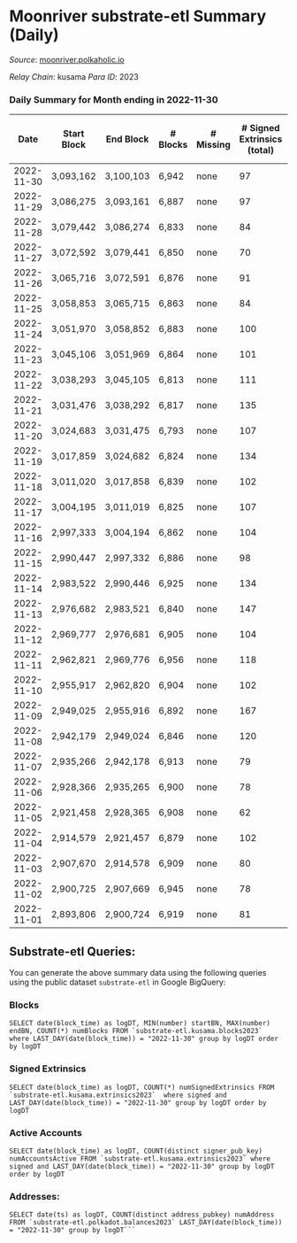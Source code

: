 # Moonriver substrate-etl Summary (Daily)

_Source_: [moonriver.polkaholic.io](https://moonriver.polkaholic.io)

*Relay Chain*: kusama
*Para ID*: 2023



### Daily Summary for Month ending in 2022-11-30


| Date | Start Block | End Block | # Blocks | # Missing | # Signed Extrinsics (total) | # Active Accounts | # Addresses with Balances | # Events | # Transfers | # XCM Transfers In | # XCM Transfers Out |
| ---- | ----------- | --------- | -------- | --------- | --------------------------- | ----------------- | ------------------------- | -------- | ----------- | ------------------ | ------------------- |
| 2022-11-30 | 3,093,162 | 3,100,103 | 6,942 | none  | 97 | 56 | 580,205 | 513,712 | 6,460 ($1,821,737) | 23 ($77,729.22) | 98 ($169,933) |
| 2022-11-29 | 3,086,275 | 3,093,161 | 6,887 | none  | 97 | 67 | 575,401 | 504,512 | 5,268 ($2,781,029) | 24 ($144,228) | 72 ($20,811.44) |
| 2022-11-28 | 3,079,442 | 3,086,274 | 6,833 | none  | 84 | 53 | 575,247 | 490,932 | 5,561 ($956,243) | 41 ($81,831.42) | 75 ($12,691.34) |
| 2022-11-27 | 3,072,592 | 3,079,441 | 6,850 | none  | 70 | 48 | 575,137 | 483,012 | 5,527 ($1,074,718) | 48 ($121,431) | 73 ($112,162) |
| 2022-11-26 | 3,065,716 | 3,072,591 | 6,876 | none  | 91 | 55 | 575,050 | 455,872 | 4,844 ($1,701,840) | 23 ($44,451.76) | 53 ($25,403.45) |
| 2022-11-25 | 3,058,853 | 3,065,715 | 6,863 | none  | 84 | 55 | 574,993 | 436,010 | 3,798 ($609,499) | 20 ($1,635.45) | 51 ($46,581.49) |
| 2022-11-24 | 3,051,970 | 3,058,852 | 6,883 | none  | 100 | 62 | 574,891 | 478,639 | 5,051 ($1,130,631) | 42 ($17,014.62) | 60 ($191,509) |
| 2022-11-23 | 3,045,106 | 3,051,969 | 6,864 | none  | 101 | 61 | 574,784 | 497,920 | 6,462 ($1,712,832) | 39 ($67,518.57) | 81 ($40,395.65) |
| 2022-11-22 | 3,038,293 | 3,045,105 | 6,813 | none  | 111 | 57 |  | 550,291 | 7,326 ($1,644,624) | 68 ($60,786.33) | 106 ($71,956.33) |
| 2022-11-21 | 3,031,476 | 3,038,292 | 6,817 | none  | 135 | 78 |  | 580,653 | 8,721 ($1,596,829) | 33 ($8,240.63) | 95 ($33,574.56) |
| 2022-11-20 | 3,024,683 | 3,031,475 | 6,793 | none  | 107 | 65 |  | 526,666 | 7,186 ($1,725,955) | 44 ($130,462) | 98 ($148,658) |
| 2022-11-19 | 3,017,859 | 3,024,682 | 6,824 | none  | 134 | 79 |  | 534,327 | 6,812 ($2,559,421) | 39 ($110,679) | 86 ($103,502) |
| 2022-11-18 | 3,011,020 | 3,017,858 | 6,839 | none  | 102 | 62 |  | 438,086 | 3,962 ($1,125,176) | 51 ($13,817.07) | 78 ($49,153.47) |
| 2022-11-17 | 3,004,195 | 3,011,019 | 6,825 | none  | 107 | 55 |  | 491,398 | 4,924 ($714,251) | 49 ($79,063.65) | 75 ($27,031.91) |
| 2022-11-16 | 2,997,333 | 3,004,194 | 6,862 | none  | 104 | 62 | 573,807 | 484,826 | 4,933 ($1,293,618) | 32 ($13,876.87) | 43 ($21,227.20) |
| 2022-11-15 | 2,990,447 | 2,997,332 | 6,886 | none  | 98 | 63 | 573,575 | 591,455 | 7,484 ($1,879,540) | 57 ($36,187.33) | 75 ($101,325) |
| 2022-11-14 | 2,983,522 | 2,990,446 | 6,925 | none  | 134 | 79 |  | 640,666 | 8,123 ($1,687,185) | 72 ($95,452.57) | 74 ($40,848.73) |
| 2022-11-13 | 2,976,682 | 2,983,521 | 6,840 | none  | 147 | 88 |  | 539,675 | 7,710 ($2,052,423) | 67 ($136,518) | 40 ($33,211.98) |
| 2022-11-12 | 2,969,777 | 2,976,681 | 6,905 | none  | 104 | 62 |  | 520,111 | 6,925 ($1,289,326) | 70 ($69,301.05) | 44 ($11,829.47) |
| 2022-11-11 | 2,962,821 | 2,969,776 | 6,956 | none  | 118 | 65 |  | 634,177 | 9,943 ($2,287,959) | 82 ($126,466) | 80 ($26,788.23) |
| 2022-11-10 | 2,955,917 | 2,962,820 | 6,904 | none  | 102 | 71 |  | 873,199 | 16,036 ($5,255,774) | 111 ($209,199) | 119 ($248,426) |
| 2022-11-09 | 2,949,025 | 2,955,916 | 6,892 | none  | 167 | 94 |  | 972,194 | 16,080 ($5,688,680) | 129 ($127,130) | 149 ($296,095) |
| 2022-11-08 | 2,942,179 | 2,949,024 | 6,846 | none  | 120 | 73 |  | 864,872 | 12,440 ($4,087,413) | 90 ($361,995) | 98 ($262,796) |
| 2022-11-07 | 2,935,266 | 2,942,178 | 6,913 | none  | 79 | 51 |  | 569,146 | 7,269 ($1,526,293) | 66 ($66,299.81) | 89 ($94,521.52) |
| 2022-11-06 | 2,928,366 | 2,935,265 | 6,900 | none  | 78 | 43 |  | 513,229 | 5,832 ($1,468,280) | 29 ($14,289.74) | 48 ($37,245.52) |
| 2022-11-05 | 2,921,458 | 2,928,365 | 6,908 | none  | 62 | 43 |  | 569,889 | 9,196 ($2,716,899) | 58 ($71,926.59) | 62 ($88,547.47) |
| 2022-11-04 | 2,914,579 | 2,921,457 | 6,879 | none  | 102 | 48 | 570,456 | 580,347 | 7,895 ($3,137,072) | 79 ($59,652.78) | 93 ($33,678.37) |
| 2022-11-03 | 2,907,670 | 2,914,578 | 6,909 | none  | 80 | 50 | 570,311 | 559,265 | 7,021 ($3,416,537) | 47 ($101,036) | 69 ($15,640.89) |
| 2022-11-02 | 2,900,725 | 2,907,669 | 6,945 | none  | 78 | 48 | 570,127 | 542,797 | 6,987 ($1,186,167) | 88 ($57,620.27) | 89 ($55,240.90) |
| 2022-11-01 | 2,893,806 | 2,900,724 | 6,919 | none  | 81 | 51 | 569,937 | 518,803 | 6,511 ($1,342,662) | 87 ($294,010) | 67 ($41,053.71) |

## Substrate-etl Queries:
You can generate the above summary data using the following queries using the public dataset `substrate-etl` in Google BigQuery:


### Blocks
```
SELECT date(block_time) as logDT, MIN(number) startBN, MAX(number) endBN, COUNT(*) numBlocks FROM `substrate-etl.kusama.blocks2023`  where LAST_DAY(date(block_time)) = "2022-11-30" group by logDT order by logDT
```


### Signed Extrinsics
```
SELECT date(block_time) as logDT, COUNT(*) numSignedExtrinsics FROM `substrate-etl.kusama.extrinsics2023`  where signed and LAST_DAY(date(block_time)) = "2022-11-30" group by logDT order by logDT
```


### Active Accounts
```
SELECT date(block_time) as logDT, COUNT(distinct signer_pub_key) numAccountsActive FROM `substrate-etl.kusama.extrinsics2023` where signed and LAST_DAY(date(block_time)) = "2022-11-30" group by logDT order by logDT
```


### Addresses:
```
SELECT date(ts) as logDT, COUNT(distinct address_pubkey) numAddress FROM `substrate-etl.polkadot.balances2023` LAST_DAY(date(block_time)) = "2022-11-30" group by logDT```

